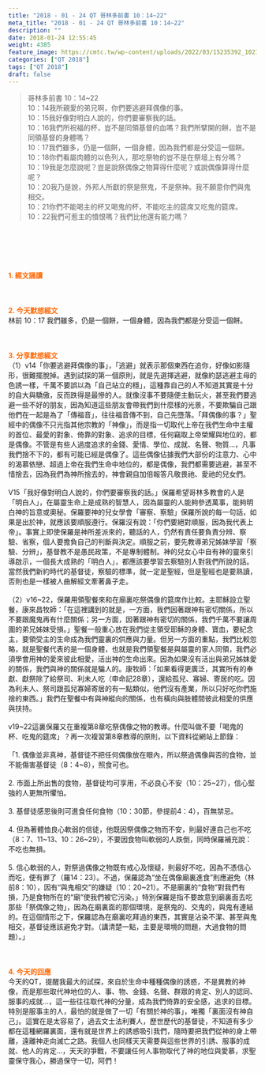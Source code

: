 ```yaml
---
title: "2018 - 01 - 24 QT 哥林多前書 10：14~22"
meta_title: "2018 - 01 - 24 QT 哥林多前書 10：14~22"
description: ""
date: 2018-01-24 12:55:45
weight: 4385
feature_image: https://cmtc.tw/wp-content/uploads/2022/03/15235392_10211799862337740_180693556567566654_o-1.webp
categories: ["QT 2018"]
tags: ["QT 2018"]
draft: false
---
```


<blockquote>哥林多前書 10：14~22<br />
10：14我所親愛的弟兄啊，你們要逃避拜偶像的事。<br />
10：15我好像對明白人說的，你們要審察我的話。<br />
10：16我們所祝福的杯，豈不是同領基督的血嗎？我們所擘開的餅，豈不是同領基督的身體嗎？<br />
10：17我們雖多，仍是一個餅，一個身體，因為我們都是分受這一個餅。<br />
10：18你們看屬肉體的以色列人，那吃祭物的豈不是在祭壇上有分嗎？<br />
10：19我是怎麼說呢？豈是說祭偶像之物算得什麼呢？或說偶像算得什麼呢？<br />
10：20我乃是說，外邦人所獻的祭是祭鬼，不是祭神。我不願意你們與鬼相交。<br />
10：21你們不能喝主的杯又喝鬼的杯，不能吃主的筵席又吃鬼的筵席。<br />
10：22我們可惹主的憤恨嗎？我們比他還有能力嗎？</blockquote><br />
&nbsp;<br />
<br />
&nbsp;<br />
<br />
<span style="color: #ff6600;"><strong>1. </strong><strong>經文誦讀</strong></span><br />
<br />
<span style="color: #ff6600;"><strong> </strong></span><br />
<br />
<span style="color: #ff6600;"><strong>2. 今天默想</strong><strong>經文<br />
</strong></span>林前 10：17 我們雖多，仍是一個餅，一個身體，因為我們都是分受這一個餅。<br />
<br />
&nbsp;<br />
<br />
<span style="color: #ff6600;"><strong>3. 分享默想經文<br />
</strong></span>（1）v14「你要逃避拜偶像的事」，「逃避」就表示那個東西在追你，好像如影隨形，很難擺脫掉。遇到試探的第一個原則，就是先選擇逃避，就像約瑟逃避主母的色誘一樣，千萬不要誤以為「自己站立的穩」，這種靠自己的人不知道其實是十分的自大與驕傲，反而跌得是最慘的人。就像沒事不要隨便主動玩火，甚至我們要逃避一些不好的朋友，因為知道這些朋友會帶我們到什麼樣的光景，不要欺騙自己跟他們在一起是為了「傳福音」，往往福音傳不到，自己先墮落。「拜偶像的事？」聖經中的偶像不只光指其他宗教的「神像」，而是指一切取代上帝在我們生命中主權的首位、最愛的對象、倚靠的對象、追求的目標，任何竊取上帝榮耀與地位的，都是偶像。不管是有些人過度追求的金錢、愛情、學位、成就、名聲、物質…，凡事我們捨不下的，都有可能已經是偶像了。這些偶像佔據我們大部份的注意力、心中的渴慕依戀、超過上帝在我們生命中地位的，都是偶像，我們都需要逃避，甚至不惜捨去，因為我們為神所捨去的，神會親自加倍報答凡敬畏祂、愛祂的兒女們。<br />
<br />
V15「我好像對明白人說的，你們要審察我的話。」保羅希望哥林多教會的人是「明白人」，在屬靈生命上是成熟的智慧人，因為屬靈的人能夠參透萬事，能夠明白神的旨意或奧秘。保羅要神的兒女學會「審察、察驗」保羅所說的每一句話，如果是出於神，就應該要順服遵行。保羅沒有說：「你們要絕對順服，因為我代表上帝」。事實上即使保羅是神所差派來的，聽話的人，仍然有責任要負責分辨、察驗、省察，個人要擔負自己的判斷與決定。順服之前，要先教導弟兄姊妹學習「察驗、分辨」，基督教不是愚民政策，不是專制體制。神的兒女心中自有神的靈來引導啟示，一個長大成熟的「明白人」，都應該要學習去察驗別人對我們所說的話。當然我們新約時代的基督徒，察驗的標準，就一定是聖經，但是聖經也是要熟讀，否則也是一樣被人曲解經文牽著鼻子走。<br />
<br />
（2）v16~22，保羅用領聖餐來和在廟裏吃祭偶像的筵席作比較。主耶穌設立聖餐，康來昌牧師：「在這裡講到的就是，一方面，我們因著跟神有密切關係，所以不要跟魔鬼再有什麼關係；另一方面，因著跟神有密切的關係，我們千萬不要讓周圍的弟兄姊妹受損。」聖餐一般重心放在我們從主領受耶穌的身體、寶血，要紀念主，要領受主的生命成為我們靈裏的供應與力量。但另一方面的重點，我們比較忽略，就是聖餐代表的是一個身體，也就是我們領聖餐是與屬靈的家人同領，我們必須學會用神的愛來彼此相愛，活出神的生命出來。因為如果沒有活出與弟兄姊妹愛的關係，我們與神的關係就是騙人的。康牧師：「如果看得更廣泛，其實所有的奉獻、獻祭除了給祭司、利未人吃（申命記28章），還給孤兒、寡婦、寄居的吃。因為利未人、祭司跟孤兒寡婦寄居的有一點類似，他們沒有產業，所以只好吃你們施捨的東西。」我們在聖餐中有與神縱向的關係，也有橫向與肢體間彼此相愛的供應與扶持。<br />
<br />
v19~22這裏保羅又在重複第8章吃祭偶像之物的教導。什麼叫做不要「喝鬼的杯、吃鬼的筵席」？再一次複習第8章教導的原則，以下資料從網站上節錄：<br />
<br />
「1. 偶像並非真神，基督徒不把任何偶像放在眼內，所以祭過偶像與否的食物，並不能傷害基督徒（8：4~8），照食可也。<br />
<br />
2. 市面上所出售的食物，基督徒均可享用，不必良心不安（10：25~27），信心堅強的人更無所懼怕。<br />
<br />
3. 基督徒感恩後則可進食任何食物（10：30節，參提前4：4），百無禁忌。<br />
<br />
4. 但為著體恤良心軟弱的信徒，他既因祭偶像之物而不安，則最好連自己也不吃（8：7、11~13、10：26~29），不要因食物叫軟弱的人跌倒，同時保羅補充說：不吃也無損。<br />
<br />
5. 信心軟弱的人，對祭過偶像之物既有戒心及懷疑，則最好不吃，因為不憑信心而吃，便有罪了（羅14：23）。不過，保羅認為“坐在偶像廟裏進食”則應避免（林前8：10），因有“與鬼相交”的嫌疑（10：20~21）。不是廟裏的“食物”對我們有損，乃是食物所在的“廟”使我們被它污染。」特別保羅是指不要故意到廟裏面去吃那些「祭偶像之物」，因為在廟裏面的那個環境，是祭鬼的、交鬼的，與鬼有連結的。在這個情形之下，保羅認為在廟裏吃拜過的東西，其實是沾染不潔、甚至與鬼相交，基督徒應該避免才對。（講清楚一點，主要是環境的問題，大過食物的問題）。」<br />
<br />
&nbsp;<br />
<br />
<span style="color: #ff6600;"><strong>4. 今天的回應<br />
</strong></span>今天的QT，提醒我最大的試探，來自於生命中種種偶像的誘惑，不是異教的神像，而是那些取代神地位的人、事、物、金錢、名聲、群眾的肯定、別人的認同、服事的成就…，這一些往往取代神的分量，成為我們倚靠的安全感，追求的目標。特別是服事主的人，最怕的就是做了一切「有關於神的事」，唯獨「裏面沒有神自己」。這實在是太容易了，過去文士法利賽人，歷世歷代的基督徒，不知道有多少都在這種網羅裏面，還有就是世界上的誘惑吸引我們，隨時要把我們從神的身上帶離，遠離神走向滅亡之路。我個人也同樣天天需要與這些世界的引誘、服事的成就、他人的肯定…，天天的爭戰，不要讓任何人事物取代了神的地位與愛慕，求聖靈保守我心，勝過保守一切，阿們！<br />
<br />
&nbsp;
        